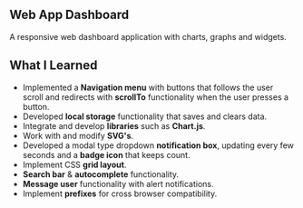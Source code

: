 ## Web App Dashboard

A responsive web dashboard application with charts, graphs and widgets.

## What I Learned

- Implemented a **Navigation menu** with buttons that follows the user scroll and redirects with **scrollTo** functionality when the user presses a button.
- Developed **local storage** functionality that saves and clears data.
- Integrate and develop **libraries** such as **Chart.js**.
- Work with and modify **SVG's**.
- Developed a modal type dropdown **notification box**, updating every few seconds and a **badge icon** that keeps count. 
- Implement CSS **grid layout**.
- **Search bar** & **autocomplete** functionality. 
- **Message user** functionality with alert notifications.
- Implement **prefixes** for cross browser compatibility.

